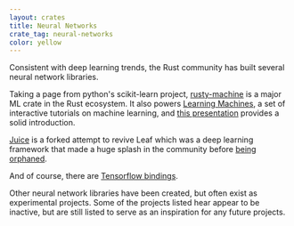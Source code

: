 ```yaml
---
layout: crates
title: Neural Networks
crate_tag: neural-networks
color: yellow
---
```


Consistent with deep learning trends, the Rust community has built several neural network libraries.

Taking a page from python's scikit-learn project, [rusty-machine](https://crates.io/crates/rusty-machine)
is a major ML crate in the Rust ecosystem. It also powers [Learning Machines](https://learning-machines.herokuapp.com/),
a set of interactive tutorials on machine learning, and [this presentation](http://athemathmo.github.io/2016/07/28/rusty-machine-talk.html#/)
provides a solid introduction.

[Juice](https://crates.io/crates/juice) is a forked attempt to revive Leaf which was a deep learning framework that made a huge splash in the community
before [being orphaned](https://medium.com/@mjhirn/tensorflow-wins-89b78b29aafb#.pvv7a6dm7).

And of course, there are [Tensorflow bindings](https://crates.io/crates/tensorflow).

Other neural network libraries have been created, but often exist as experimental projects.
Some of the projects listed hear appear to be inactive, but are still listed to serve as an inspiration
for any future projects.
